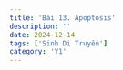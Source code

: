 ```yaml
---
title: 'Bài 13. Apoptosis'
description: ''
date: 2024-12-14
tags: ['Sinh Di Truyền']
category: 'Y1'
---
```

